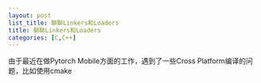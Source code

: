 ```yaml
---
layout: post
list_title: 聊聊Linkers和Loaders
title: 聊聊Linkers和Loaders
categories: [C,C++]
---
```


由于最近在做Pytorch Mobile方面的工作，遇到了一些Cross Platform编译的问题，比如使用cmake